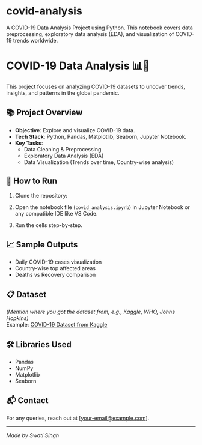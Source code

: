 # covid-analysis
A COVID-19 Data Analysis Project using Python. This notebook covers data preprocessing, exploratory data analysis (EDA), and visualization of COVID-19 trends worldwide.
# COVID-19 Data Analysis 📊🦠

This project focuses on analyzing COVID-19 datasets to uncover trends, insights, and patterns in the global pandemic.

## 📚 Project Overview
- **Objective**: Explore and visualize COVID-19 data.
- **Tech Stack**: Python, Pandas, Matplotlib, Seaborn, Jupyter Notebook.
- **Key Tasks**:
  - Data Cleaning & Preprocessing
  - Exploratory Data Analysis (EDA)
  - Data Visualization (Trends over time, Country-wise analysis)

## 🚀 How to Run
1. Clone the repository:
2. Open the notebook file (`covid_analysis.ipynb`) in Jupyter Notebook or any compatible IDE like VS Code.

3. Run the cells step-by-step.

## 📈 Sample Outputs
- Daily COVID-19 cases visualization
- Country-wise top affected areas
- Deaths vs Recovery comparison

## 📋 Dataset
*(Mention where you got the dataset from, e.g., Kaggle, WHO, Johns Hopkins)*  
Example: [COVID-19 Dataset from Kaggle](https://www.kaggle.com/datasets)

## 🛠️ Libraries Used
- Pandas
- NumPy
- Matplotlib
- Seaborn

## 📬 Contact
For any queries, reach out at [your-email@example.com].

---
*Made by Swati Singh* 
